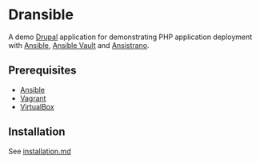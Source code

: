 # Dransible

A demo [Drupal] application for demonstrating PHP application deployment with [Ansible][], [Ansible Vault][] and [Ansistrano][].

[Ansible]: https://www.ansible.com
[Ansible Vault]: https://docs.ansible.com/ansible/ansible-vault.html
[Ansistrano]: https://ansistrano.com
[Drupal]: https://drupal.org

## Prerequisites

- [Ansible][]
- [Vagrant][]
- [VirtualBox][]

[Vagrant]: https://www.vagrantup.com
[VirtualBox]: https://www.virtualbox.or

## Installation

See [installation.md](docs/installation.md)

